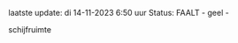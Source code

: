 laatste update: 
di 14-11-2023  6:50   uur 
Status: FAALT - geel - 
<div class="service Y">schijfruimte</div>